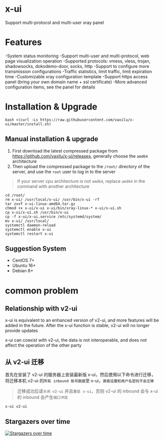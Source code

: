# x-ui
Support multi-protocol and multi-user xray panel

# Features
-System status monitoring
-Support multi-user and multi-protocol, web page visualization operation
-Supported protocols: vmess, vless, trojan, shadowsocks, dokodemo-door, socks, http
-Support to configure more transmission configurations
-Traffic statistics, limit traffic, limit expiration time
-Customizable xray configuration template
-Support https access panel (bring your own domain name + ssl certificate)
-More advanced configuration items, see the panel for details

# Installation & Upgrade
```
bash <(curl -Ls https://raw.githubusercontent.com/vaxilu/x-ui/master/install.sh)
```

## Manual installation & upgrade
1. First download the latest compressed package from https://github.com/vaxilu/x-ui/releases, generally choose the `amd64` architecture
2. Then upload the compressed package to the `/root/` directory of the server, and use the `root` user to log in to the server

> If your server cpu architecture is not `amd64`, replace `amd64` in the command with another architecture

```
cd /root/
rm x-ui/ /usr/local/x-ui/ /usr/bin/x-ui -rf
tar zxvf x-ui-linux-amd64.tar.gz
chmod +x x-ui/x-ui x-ui/bin/xray-linux-* x-ui/x-ui.sh
cp x-ui/x-ui.sh /usr/bin/x-ui
cp -f x-ui/x-ui.service /etc/systemd/system/
mv x-ui/ /usr/local/
systemctl daemon-reload
systemctl enable x-ui
systemctl restart x-ui
```

## Suggestion System
- CentOS 7+
- Ubuntu 16+
- Debian 8+

# common problem
## Relationship with v2-ui
x-ui is equivalent to an enhanced version of v2-ui, and more features will be added in the future. After the x-ui function is stable, v2-ui will no longer provide updates

x-ui can coexist with v2-ui, the data is not interoperable, and does not affect the operation of the other party

## 从 v2-ui 迁移
首先在安装了 v2-ui 的服务器上安装最新版 x-ui，然后使用以下命令进行迁移，将迁移本机 v2-ui 的`所有 inbound 账号数据`至 x-ui，`面板设置和用户名密码不会迁移`
> 迁移成功后请`关闭 v2-ui` 并且`重启 x-ui`，否则 v2-ui 的 inbound 会与 x-ui 的 inbound 会产生`端口冲突`
```
x-ui v2-ui
```

## Stargazers over time

[![Stargazers over time](https://starchart.cc/vaxilu/x-ui.svg)](https://starchart.cc/vaxilu/x-ui)
